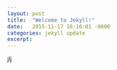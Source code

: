```yaml
---
layout: post
title:  "Welcome to Jekyll!"
date:   2015-11-17 16:16:01 -0600
categories: jekyll update
excerpt: 
---
```


jlj